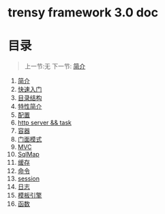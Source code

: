 # trensy framework 3.0 doc

# 目录

   > 上一节:无
   > 下一节: [简介](<1.2.md>)

  1. [简介](1.1.md)
  2. [快速入门](1.2.md)
  3. [目录结构](1.3.md)
  4. [特性简介](1.4.md)
  5. [配置](1.5.md)
  6. [http server && task](1.6.md)
  7. [容器](2.0.md)
  8. [门面模式](2.1.md)
  9. [MVC](2.2.md)
  10. [SqlMap](2.3.md)
  11. [缓存](2.4.md)
  12. [命令](2.8.md)
  13. [session](2.9.md)
  14. [日志](3.0.md)
  15. [模板引擎](3.1.md)
  16. [函数](3.2.md)

